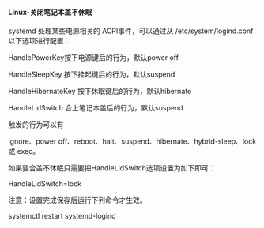 #### Linux-关闭笔记本盖不休眠
systemd 处理某些电源相关的 ACPI事件，可以通过从 /etc/system/logind.conf以下选项进行配置：

HandlePowerKey按下电源键后的行为，默认power off

HandleSleepKey 按下挂起键后的行为，默认suspend

HandleHibernateKey 按下休眠键后的行为，默认hibernate

HandleLidSwitch 合上笔记本盖后的行为，默认suspend

触发的行为可以有

ignore、power off、reboot、halt、suspend、hibernate、hybrid-sleep、lock 或 exec。

如果要合盖不休眠只需要把HandleLidSwitch选项设置为如下即可：

HandleLidSwitch=lock

注意：设置完成保存后运行下列命令才生效。

systemctl restart systemd-logind
